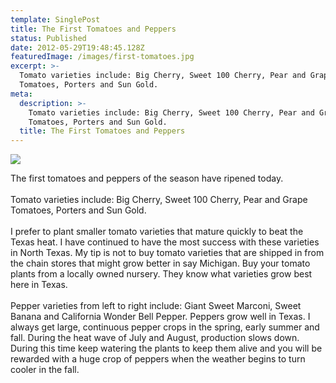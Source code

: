 ```yaml
---
template: SinglePost
title: The First Tomatoes and Peppers
status: Published
date: 2012-05-29T19:48:45.128Z
featuredImage: /images/first-tomatoes.jpg
excerpt: >-
  Tomato varieties include: Big Cherry, Sweet 100 Cherry, Pear and Grape
  Tomatoes, Porters and Sun Gold.
meta:
  description: >-
    Tomato varieties include: Big Cherry, Sweet 100 Cherry, Pear and Grape
    Tomatoes, Porters and Sun Gold.
  title: The First Tomatoes and Peppers
---
```

![](/images/first-tomatoes.jpg)

<!--StartFragment-->

The first tomatoes and peppers of the season have ripened today.\
\
Tomato varieties include: Big Cherry, Sweet 100 Cherry, Pear and Grape Tomatoes, Porters and Sun Gold.\
\
I prefer to plant smaller tomato varieties that mature quickly to beat the Texas heat. I have continued to have the most success with these varieties in North Texas. My tip is not to buy tomato varieties that are shipped in from the chain stores that might grow better in say Michigan. Buy your tomato plants from a locally owned nursery. They know what varieties grow best here in Texas.\
\
Pepper varieties from left to right include: Giant Sweet Marconi, Sweet Banana and California Wonder Bell Pepper. Peppers grow well in Texas. I always get large, continuous pepper crops in the spring, early summer and fall. During the heat wave of July and August, production slows down. During this time keep watering the plants to keep them alive and you will be rewarded with a huge crop of peppers when the weather begins to turn cooler in the fall.

<!--EndFragment-->
